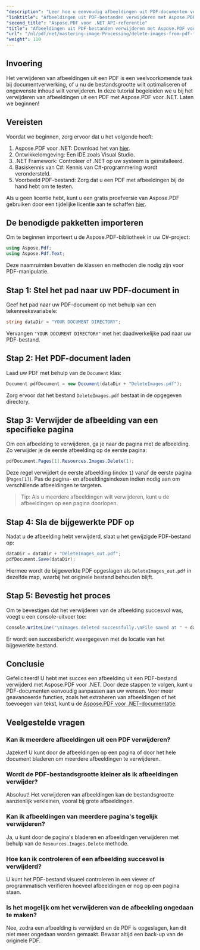 ```yaml
---
"description": "Leer hoe u eenvoudig afbeeldingen uit PDF-documenten verwijdert met Aspose.PDF voor .NET. Deze stapsgewijze tutorial begeleidt u door het proces van het laden van een PDF en het verwijderen van afbeeldingen."
"linktitle": "Afbeeldingen uit PDF-bestanden verwijderen met Aspose.PDF voor .NET"
"second_title": "Aspose.PDF voor .NET API-referentie"
"title": "Afbeeldingen uit PDF-bestanden verwijderen met Aspose.PDF voor .NET"
"url": "/nl/pdf/net/mastering-image-Processing/delete-images-from-pdf-files/"
"weight": 110
---
```


## Invoering

Het verwijderen van afbeeldingen uit een PDF is een veelvoorkomende taak bij documentverwerking, of u nu de bestandsgrootte wilt optimaliseren of ongewenste inhoud wilt verwijderen. In deze tutorial begeleiden we u bij het verwijderen van afbeeldingen uit een PDF met Aspose.PDF voor .NET. Laten we beginnen!

## Vereisten

Voordat we beginnen, zorg ervoor dat u het volgende heeft:

1. Aspose.PDF voor .NET: Download het van [hier](https://releases.aspose.com/pdf/net/).
2. Ontwikkelomgeving: Een IDE zoals Visual Studio.
3. .NET Framework: Controleer of .NET op uw systeem is geïnstalleerd.
4. Basiskennis van C#: Kennis van C#-programmering wordt verondersteld.
5. Voorbeeld PDF-bestand: Zorg dat u een PDF met afbeeldingen bij de hand hebt om te testen.

Als u geen licentie hebt, kunt u een gratis proefversie van Aspose.PDF gebruiken door een tijdelijke licentie aan te schaffen [hier](https://purchase.aspose.com/temporary-license/).

## De benodigde pakketten importeren

Om te beginnen importeert u de Aspose.PDF-bibliotheek in uw C#-project:

```csharp
using Aspose.Pdf;
using Aspose.Pdf.Text;
```

Deze naamruimten bevatten de klassen en methoden die nodig zijn voor PDF-manipulatie.

## Stap 1: Stel het pad naar uw PDF-document in

Geef het pad naar uw PDF-document op met behulp van een tekenreeksvariabele:

```csharp
string dataDir = "YOUR DOCUMENT DIRECTORY";
```

Vervangen `"YOUR DOCUMENT DIRECTORY"` met het daadwerkelijke pad naar uw PDF-bestand.

## Stap 2: Het PDF-document laden

Laad uw PDF met behulp van de `Document` klas:

```csharp
Document pdfDocument = new Document(dataDir + "DeleteImages.pdf");
```

Zorg ervoor dat het bestand `DeleteImages.pdf` bestaat in de opgegeven directory.

## Stap 3: Verwijder de afbeelding van een specifieke pagina

Om een afbeelding te verwijderen, ga je naar de pagina met de afbeelding. Zo verwijder je de eerste afbeelding op de eerste pagina:

```csharp
pdfDocument.Pages[1].Resources.Images.Delete(1);
```

Deze regel verwijdert de eerste afbeelding (index `1`) vanaf de eerste pagina (`Pages[1]`). Pas de pagina- en afbeeldingsindexen indien nodig aan om verschillende afbeeldingen te targeten.

> Tip: Als u meerdere afbeeldingen wilt verwijderen, kunt u de afbeeldingen op een pagina doorlopen.

## Stap 4: Sla de bijgewerkte PDF op

Nadat u de afbeelding hebt verwijderd, slaat u het gewijzigde PDF-bestand op:

```csharp
dataDir = dataDir + "DeleteImages_out.pdf";
pdfDocument.Save(dataDir);
```

Hiermee wordt de bijgewerkte PDF opgeslagen als `DeleteImages_out.pdf` in dezelfde map, waarbij het originele bestand behouden blijft.

## Stap 5: Bevestig het proces

Om te bevestigen dat het verwijderen van de afbeelding succesvol was, voegt u een console-uitvoer toe:

```csharp
Console.WriteLine("\nImages deleted successfully.\nFile saved at " + dataDir);
```

Er wordt een succesbericht weergegeven met de locatie van het bijgewerkte bestand.

## Conclusie

Gefeliciteerd! U hebt met succes een afbeelding uit een PDF-bestand verwijderd met Aspose.PDF voor .NET. Door deze stappen te volgen, kunt u PDF-documenten eenvoudig aanpassen aan uw wensen. Voor meer geavanceerde functies, zoals het extraheren van afbeeldingen of het toevoegen van tekst, kunt u de [Aspose.PDF voor .NET-documentatie](https://reference.aspose.com/pdf/net/).

## Veelgestelde vragen

### Kan ik meerdere afbeeldingen uit een PDF verwijderen?
Jazeker! U kunt door de afbeeldingen op een pagina of door het hele document bladeren om meerdere afbeeldingen te verwijderen.

### Wordt de PDF-bestandsgrootte kleiner als ik afbeeldingen verwijder?
Absoluut! Het verwijderen van afbeeldingen kan de bestandsgrootte aanzienlijk verkleinen, vooral bij grote afbeeldingen.

### Kan ik afbeeldingen van meerdere pagina's tegelijk verwijderen?
Ja, u kunt door de pagina's bladeren en afbeeldingen verwijderen met behulp van de `Resources.Images.Delete` methode.

### Hoe kan ik controleren of een afbeelding succesvol is verwijderd?
U kunt het PDF-bestand visueel controleren in een viewer of programmatisch verifiëren hoeveel afbeeldingen er nog op een pagina staan.

### Is het mogelijk om het verwijderen van de afbeelding ongedaan te maken?
Nee, zodra een afbeelding is verwijderd en de PDF is opgeslagen, kan dit niet meer ongedaan worden gemaakt. Bewaar altijd een back-up van de originele PDF.